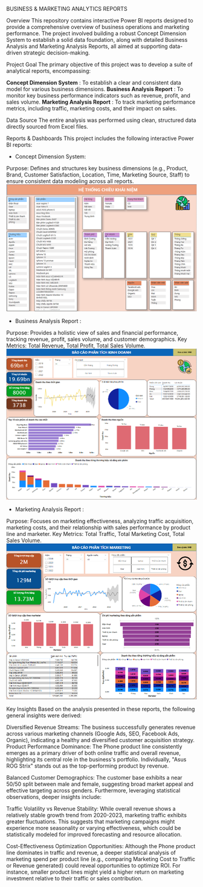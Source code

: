 BUSINESS & MARKETING ANALYTICS REPORTS

Overview
This repository contains interactive Power BI reports designed to provide a comprehensive overview of business operations and marketing performance. The project involved building a robust Concept Dimension System to establish a solid data foundation, along with detailed Business Analysis and Marketing Analysis Reports, all aimed at supporting data-driven strategic decision-making.

Project Goal
The primary objective of this project was to develop a suite of analytical reports, encompassing:

**Concept Dimension System**  : To establish a clear and consistent data model for various business dimensions.
**Business Analysis Report**  : To monitor key business performance indicators such as revenue, profit, and sales volume.
**Marketing Analysis Report** : To track marketing performance metrics, including traffic, marketing costs, and their impact on sales.

Data Source
The entire analysis was performed using clean, structured data directly sourced from Excel files.

Reports & Dashboards
This project includes the following interactive Power BI reports:

+ Concept Dimension System:

Purpose: Defines and structures key business dimensions (e.g., Product, Brand, Customer Satisfaction, Location, Time, Marketing Source, Staff) to ensure consistent data modeling across all reports.
![Concept Dimension System](dimensionsystem.png)

+ Business Analysis Report :

Purpose: Provides a holistic view of sales and financial performance, tracking revenue, profit, sales volume, and customer demographics.
Key Metrics: Total Revenue, Total Profit, Total Sales Volume.
![Business Analysis Report](business.png)
+ Marketing Analysis Report :

Purpose: Focuses on marketing effectiveness, analyzing traffic acquisition, marketing costs, and their relationship with sales performance by product line and marketer.
Key Metrics: Total Traffic, Total Marketing Cost, Total Sales Volume.
![Marketing Analysis Report](marketingreport.png) 

Key Insights
Based on the analysis presented in these reports, the following general insights were derived:

Diversified Revenue Streams: The business successfully generates revenue across various marketing channels (Google Ads, SEO, Facebook Ads, Organic), indicating a healthy and diversified customer acquisition strategy.
Product Performance Dominance: The Phone product line consistently emerges as a primary driver of both online traffic and overall revenue, highlighting its central role in the business's portfolio. Individually, "Asus ROG Strix" stands out as the top-performing product by revenue.

Balanced Customer Demographics: The customer base exhibits a near 50/50 split between male and female, suggesting broad market appeal and effective targeting across genders.
Furthermore, leveraging statistical observations, deeper insights include:

Traffic Volatility vs Revenue Stability: While overall revenue shows a relatively stable growth trend from 2020-2023, marketing traffic exhibits greater fluctuations. This suggests that marketing campaigns might experience more seasonality or varying effectiveness, which could be statistically modeled for improved forecasting and resource allocation.

Cost-Effectiveness Optimization Opportunities: Although the Phone product line dominates in traffic and revenue, a deeper statistical analysis of marketing spend per product line (e.g., comparing Marketing Cost to Traffic or Revenue generated) could reveal opportunities to optimize ROI. For instance, smaller product lines might yield a higher return on marketing investment relative to their traffic or sales contribution.
